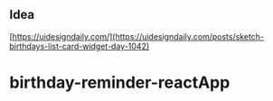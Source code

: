 ## Idea

[https://uidesigndaily.com/](https://uidesigndaily.com/posts/sketch-birthdays-list-card-widget-day-1042)
# birthday-reminder-reactApp
